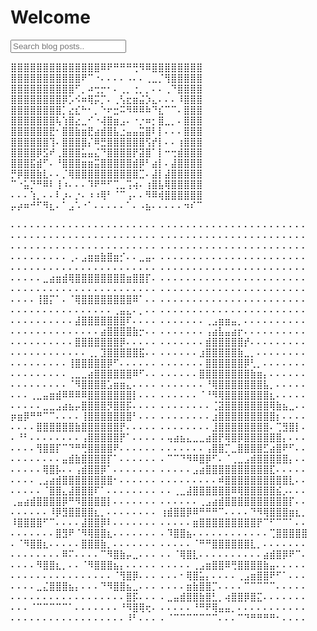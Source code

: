 # Welcome
<!-- HTML elements for search -->
<input type="text" id="search-input" placeholder="Search blog posts..">
<ul id="results-container"></ul>

<!-- or without installing anything -->
<script src="https://unpkg.com/simple-jekyll-search@latest/dest/simple-jekyll-search.min.js"></script>

<script>
  window.simpleJekyllSearch = new SimpleJekyllSearch({
    searchInput: document.getElementById('search-input'),
    resultsContainer: document.getElementById('results-container'),
    json: '{{ site.baseurl }}/search.json',
    searchResultTemplate: '<li><a href="{url}?query={query}" title="{desc}">{title}</a></li>',
    noResultsText: 'No results found',
    limit: 10,
    fuzzy: false,
    exclude: ['Welcome']
  })
</script>

⣿⣿⣿⣿⣿⣿⣿⣿⣿⣿⣿⣿⣿⣿⠿⠟⠛⠛⠛⢛⠻⠿⣿⣿⣿⣿⣿⣿⣿⣿  
⣿⣿⣿⣿⣿⣿⣿⣿⣿⣿⣿⠟⠉⠐⠄⠄⠄⠄⠠⠄⠄⢀⣀⡈⢻⣿⣿⣿⣿⣿  
⣿⣿⣿⣿⣿⣿⣿⣿⣿⣿⠋⡀⠴⢒⡒⠂⠄⢀⡀⢐⡀⡀⠄⠄⢀⠙⣿⣿⣿⣿  
⣿⣿⣿⣿⣿⣿⣿⣿⡿⡡⠪⠶⢿⡭⡉⠄⢀⢣⣖⣶⣬⡱⣄⠄⠄⠄⠸⣿⣿⣿  
⣿⣿⣿⣿⣿⣿⣿⣿⡁⣔⣎⠓⠂⡀⠑⠖⣒⠭⠻⠿⠿⠷⠙⣎⠉⠉⠄⣿⣿⣿  
⣿⣿⣿⣿⣿⣿⣿⢧⢱⣿⣔⣀⠊⠐⢼⣿⣶⣠⠄⠐⡐⠶⡂⣿⣀⡀⠄⣿⣿⣿  
⣿⣿⣿⣿⣿⣿⣟⠂⣿⣿⣷⣶⣟⣴⣾⣿⣧⣐⣤⣤⣭⣿⠇⡇⠄⠄⠄⣿⣿⣿  
⣿⣿⣿⣿⣿⣿⢹⠄⣿⣿⣿⣿⡌⠿⣛⣿⣿⣿⣿⣿⣿⢫⡞⡇⠄⠄⢰⣿⣿⣿  
⣿⣿⣿⣿⡿⣫⠞⢀⣿⣿⣿⣥⣤⣌⠙⣿⣿⣿⣿⡟⣽⣿⠁⡇⠒⢒⣾⣿⣿⣿  
⣿⣿⣿⣯⣾⠋⠄⠘⣿⣿⣿⣶⣶⣭⣿⣿⣿⣿⣿⣾⡿⠃⣴⡇⠄⣼⣿⣿⣿⣿  
⡛⡿⣿⣿⣷⣇⠄⠄⡈⢿⣿⣿⣿⣿⣿⣿⣿⣿⣿⣿⣉⠄⣼⡇⣼⣿⣿⣿⣿⣿  
⠉⠐⣥⡙⠛⠿⠇⢸⠰⠄⠄⠄⠹⠟⠛⠋⢉⣀⢩⢴⠄⢰⣿⣧⢿⣿⣿⣿⣿⣿  
⠄⠄⠄⢱⡀⠄⠄⠇⡰⠄⡐⠄⠰⠰⢿⠃⠈⠉⢠⠄⠄⠻⠿⢾⣿⣿⣿⣿⣿⣿  
⡤⡴⠶⠚⠋⠻⣆⠄⠁⣠⠡⠐⠁⠄⠄⠄⠄⠄⠁⠄⠠⣦⠄⠄⠄⠄⠄⠲⠎⠉  
  
⠄⠄⠄⠄⠄⠄⠄⠄⠄⠄⠄⠄⠄⠄⠄⠄⠄⠄⠄⠄⠄⠄⠄  ⠄⠄⠄⠄⠄⠄⠄⠄⠄⠄⠄⠄⠄⠄⠄⠄⠄⠄⠄⠄⠄⠄⠄  ⠄⠄⠄⠄⠄⠄⠄⠄⠄⠄⠄⠄⠄⠄⠄⠄⠄⠄⠄⠄⠄⠄⠄  ⠄⠄⠄⠄⠄⠄⠄⠄⠄⠄⠄⠄⠄⠄⠄⠄⠄⠄⠄⠄⠄⠄⠄  
⠄⠄⠄⠄⠄⠄⠄⠄⠄⠄⠄⠄⠄⠄⠄⠄⠄⠄⠄⠄⠄⠄⠄  ⠄⠄⠄⠄⠄⠄⠄⠄⠄⠄⠄⠄⠄⠄⠄⠄⠄⠄⠄⠄⠄⠄⠄  ⠄⠄⠄⠄⠄⠄⠄⠄⠄⢀⠄⣠⣶⣶⣷⣿⣶⡊⠄⠄⣀⣤⠄  ⠄⠄⠄⠄⠄⠄⠄⠄⠄⠄⠄⠄⠄⠄⠄⠄⠄⠄⠄⠄⠄⠄⠄  
⠄⠄⠄⠄⠄⠄⠄⠄⠄⠄⠄⠄⠄⠄⠄⠄⠄⠄⠄⠄⠄⠄⠄  ⠄⠄⠄⠄⠄⠄⠄⠄⠄⠄⠄⠄⠄⠄⠄⠄⠄⠄⠄⠄⠄⠄⠄  ⠄⠄⠄⠄⠄⣀⣴⣶⣾⢿⣿⣿⣿⣿⣿⣿⣿⣿⣶⣿⣿⡏⠄  ⠄⠄⠄⠄⠄⠄⠄⠄⠄⠄⠄⠄⠄⠄⠄⠄⠄⠄⠄⠄⠄⠄⠄  
⠄⠄⠄⠄⠄⠄⠄⠄⠄⠄⠄⠄⠄⠄⠄⠄⠄⠄⠄⠄⠄⠄⠄  ⠄⠄⠄⠄⠄⠄⠄⠄⠄⠄⠄⠄⠄⠄⠄⠄⠄⠄⠄⠄⠄⠄⠄  ⠄⠄⠄⠄⢸⣿⡍⠁⠄⠈⢿⣿⣿⣿⣿⣿⣿⣿⣿⠿⠁⠄⠄  ⠄⠄⠄⠄⠄⠄⠄⠄⠄⠄⠄⠄⠄⠄⠄⠄⠄⠄⠄⠄⠄⠄⠄  
⠄⠄⠄⠄⠄⠄⠄⠄⠄⠄⠄⠄⠄⠄⠄⠄⢀⣤⣄⠄⡀⠄⠄  ⠄⠄⠄⠄⠄⠄⠄⠄⠄⠄⠄⠄⠄⠄⠄⠄⠄⠄⠄⠄⠄⠄⠄  ⠄⠄⠄⠄⠄⠄⠄⠄⠄⠄⣼⣿⣿⣿⣿⣿⣿⣿⠏⠄⠄⠄⠄  ⠄⠄⠄⠄⠄⠄⠄⢀⣠⣶⣶⣤⡀⠄⠄⠄⠄⠄⠄⠄⠄⠄⠄  
⠄⠄⠄⠄⠄⠄⠄⠄⠄⠄⠄⠄⠄⠄⣴⣿⣿⣿⣿⣷⡒⠄⠄  ⠄⠄⠄⠄⠄⠄⠄⢠⣴⣧⣤⣴⡖⠄⠄⠄⠄⠄⠄⠄⠄⠄⠄  ⠄⠄⠄⠄⠄⠄⠄⠄⠄⠄⣿⣿⣿⣿⣿⣿⣿⡿⠄⠄⠄⠄⠄  ⠄⠄⠄⠄⠄⠄⠄⣾⣿⣿⣿⣿⣿⡞⠄⠄⠄⠄⠄⠄⠄⠄⠄  
⠄⠄⠄⠄⠄⠄⠄⠄⠄⠄⠄⠄⢀⡀⣹⣿⣿⣿⣿⣿⣯⠄⠄  ⠄⠄⠄⠄⠄⠄⣰⣿⣿⣿⣿⣿⣷⣀⡀⠄⠄⠄⠄⠄⠄⠄⠄  ⠄⠄⠄⠄⠄⠄⠄⠄⠄⢸⣿⣿⣿⣿⣿⡿⠋⠄⠄⠄⠄⠄⠄  ⠄⠄⠄⠄⠄⠄⠄⣿⣿⣿⣿⣿⣿⡿⢃⡀⠄⠄⠄⠄⠄⠄⠄  
⠄⠄⠄⠄⠄⠄⠄⠄⠄⢀⣀⣀⣴⣿⣿⣿⣿⣿⣿⠿⠋⠄⠄  ⠄⠄⠄⠄⠄⠄⣿⣿⣿⣿⣿⣿⣿⣿⣷⣶⡄⠄⠄⠄⠄⠄⠄  ⠄⠄⠄⠄⠄⠄⠄⠄⠄⠈⠻⣿⣿⣿⣿⣡⣶⣶⣄⠄⠄⠄⠄  ⠄⠄⠄⠄⠄⠄⠄⠘⢿⣿⣿⣿⣿⣿⣿⣿⣧⡀⠄⠄⠄⠄⠄  
⠄⠄⠄⢀⣀⣤⣶⣾⠿⠿⠿⠿⣿⣿⣿⣿⣿⣿⣿⡇⠄⠄⠄  ⠄⠄⠄⠄⠄⠄⠈⠘⠻⢿⣿⣿⣿⣿⣿⣿⣿⣆⠄⠄⠄⠄⠄  ⠄⠄⠄⠄⠄⣀⣀⣠⣴⣦⡤⣿⣿⣿⣿⡻⣿⣿⡯⠄⠄⠄⠄  ⠄⠄⠄⠄⠄⠄⠄⠄⢈⣽⣿⣿⣿⣿⣿⣿⣿⢿⣷⣦⣀⠄⠄  
⡶⣶⡿⠛⠛⠉⠉⠄⠄⠄⠄⢸⣿⣿⣿⣿⣿⣿⣿⠃⠄⠄⠄  ⠄⠄⠄⠄⠄⠄⠄⠄⣰⣿⣿⣿⣿⣿⣿⣿⣿⣿⡆⠄⠄⠄⠄  ⠄⠄⠄⠄⣿⣿⣿⣿⣿⣿⣷⣿⣿⣿⣿⣿⣿⡟⠄⠄⠄⠄⠄  ⠄⠄⠄⠄⠄⠄⠄⠄⣸⣿⣿⣿⣿⣿⣿⣿⣿⠄⢉⣻⣿⡇⠄  
⠄⠘⠃⠄⠄⠄⠄⠄⠄⠄⠄⢠⣿⣿⣿⣿⣿⡟⠁⠄⠄⠄⠄  ⠄⢤⣴⣦⣄⣀⣀⣴⣿⡟⢿⣿⡿⣿⣿⣿⣿⣿⣿⡄⠄⠄⠄  ⠄⠄⠄⠄⢻⣿⣿⡏⠉⠙⠛⢛⣿⣿⣿⣿⠟⠄⠄⠄⠄⠄⠄  ⠄⠄⠄⠄⠄⠄⠄⢠⣿⣿⡉⣀⣿⣿⣿⣿⣋⣴⣿⠟⠋⠄⠄  
⠄⠄⠄⠄⠄⠄⠄⠄⣤⣾⣷⣿⣿⣿⣿⡏⠁⠄⠄⠄⠄⠄⠄  ⠄⠉⠉⠙⠻⠿⣿⡿⠋⠄⠈⢀⣀⣠⣾⣿⣿⣿⣿⣿⡄⠄⠄  ⠄⠄⠄⠄⠄⢿⣿⡧⠄⠄⢠⣾⣿⣿⡿⠁⠄⠄⠄⠄⠄⠄⠄  ⠄⠄⠄⠄⠄⣠⣴⣿⣿⣿⣿⣿⣿⣿⣿⣿⣿⣏⠄⠄⠄⠄⠄  
⠄⠄⠄⠄⢀⣠⣴⣾⣿⣿⣿⣿⣿⣿⣿⣿⠂⠄⠄⠄⠄⠄⠄  ⠄⠄⠄⠄⠄⠄⠄⠄⠄⠾⣿⣿⣿⣿⣿⣿⣿⣿⣿⣿⣇⠄⠄  ⠄⠄⠄⠄⠄⠈⣿⣿⣄⣼⣿⣿⣿⠏⠁⠄⠄⠄⠄⠄⠄⠄⠄  ⠄⠄⢀⣀⣼⣿⣿⣿⣿⣿⣿⠿⢿⣿⣿⣿⣿⣿⣮⡠⠄⠄⠄  
⢀⣤⣴⣾⣿⣿⣿⣿⡿⠛⠻⣿⣿⣿⣿⡇⠄⠄⠄⠄⠄⠄⠄  ⠄⠄⠄⠄⠄⠄⢀⣠⣴⣾⣿⣿⣿⣿⣿⣿⣿⣿⣿⣿⡏⠄⠄  ⠄⠄⠄⠄⠄⠄⠸⡿⣻⣿⣿⣿⣿⣆⡀⠄⠄⠄⠄⠄⠄⠄⠄  ⢰⣾⣿⣿⡿⠿⠛⠛⠛⠉⠄⠄⠄⠄⠙⠻⢿⣿⣿⣿⣶⣆⡀  
⠸⣿⣿⣿⣿⠋⠉⠄⠄⠄⠄⣼⣿⣿⡿⠇⠄⠄⠄⠄⠄⠄⠄  ⠄⠄⠄⠄⠄⣶⣿⣿⣿⣿⣿⣿⣿⣿⣿⡟⠉⠋⠉⠉⠁⠄⠄  ⠄⠄⠄⠄⠄⠄⠄⣿⣻⠟⠈⠻⢿⣿⣿⣆⠄⠄⠄⠄⠄⠄⠄  ⠄⠹⣿⣿⣦⠄⠄⠄⠄⠄⠄⠄⠄⠄⠄⠄⠄⢉⣿⣿⣿⣿⣿  
⠄⠈⠻⣿⣿⣆⠄⠄⠄⠄⠄⣿⣿⣿⣷⡀⠄⠄⠄⠄⠄⠄⠄  ⠄⠄⠄⠄⠄⠈⠛⠛⣿⣿⣿⣿⣿⣿⣇⡀⠄⠄⠄⠄⠄⠄⠄  ⠄⠄⠄⠄⠄⠄⠄⠄⠿⠍⠄⠄⠄⠄⠉⠻⣿⣷⡤⣀⠄⠄⠄  ⠄⠄⠈⢿⣿⣇⠄⠄⠄⠄⠄⠄⠄⠄⠄⠄⣴⣾⣿⡿⠟⠉⠄  
⠄⠄⠄⠄⠻⣿⣿⣆⡀⠄⠄⠈⠻⣿⣿⣿⣦⡄⠄⠄⠄⠄⠄  ⠄⠄⠄⠄⠄⢀⣠⣶⣿⣿⠿⢛⣿⣿⣿⣿⣷⣤⠄⠄⠄⠄⠄  ⠄⠄⠄⠄⠄⠄⠄⠄⠄⠄⠄⠄⠄⠄⠄⠄⠈⢻⣿⡿⠄⠄⠄  ⠄⠄⠄⠂⢿⣿⣥⡄⠄⠄⠄⠄⢀⣠⣶⣿⣿⠟⠋⠁⠄⠄⠄  
⠄⠄⠄⠄⣀⣌⣿⣿⣿⣦⡄⠄⠄⠄⠙⠻⣿⣿⣦⣀⠄⠄⠄  ⠄⠄⠄⠄⣶⣷⣿⣿⡉⠄⠄⠄⠄⠉⠉⠉⠉⠉⠄⠄⠄⠄⠄  ⠄⠄⠄⠄⠄⠄⠄⠄⠄⠄⠄⠄⠄⠄⠄⠄⠄⠄⣿⡯⠄⠄⠄  ⠄⣀⣤⣾⣿⣿⣷⣿⣃⡀⢴⣿⣿⡿⣿⣍⠄⠄⠄⠄⠄⠄⠄  
⠄⠄⠄⠈⠉⠉⠉⠉⠉⠁⠄⠄⠄⠄⠄⠄⠄⠘⠻⣿⢿⢖⠄  ⠄⠄⠄⠄⠄⠘⠛⠟⢿⣤⣤⡀⠄⠄⠄⠄⠄⠄⠄⠄⠄⠄⠄  ⠄⠄⠄⠄⠄⠄⠄⠄⠄⠄⠄⠄⠄⠄⠄⠄⠄⠄⠸⠃⠄⠄⠄  ⠄⠈⠉⠉⠉⠉⠉⠉⠉⠄⠄⠄⠉⠙⠛⠛⠛⠛⠂⠄⠄⠄⠄  
